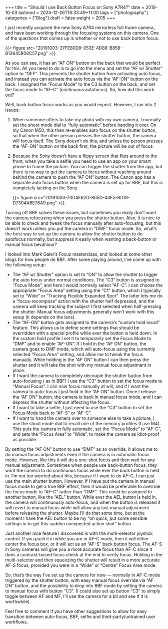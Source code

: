 +++
title = "Should I use Back Button Focus on Sony A7R4?"
date = 2019-10-03
lastmod = 2024-12-26T16:33:49+11:00
tags = ["photography"]
categories = ["Blog"]
draft = false
weight = 2015
+++

I just recently acquired the new Sony A7R4 mirrorless full frame camera, and have been working through the focusing systems on this camera. One of the questions that comes up is whether or not to use back button focus.

{{< figure src="20191003-37FE80D9-053E-4D88-B858-B13645808C57.png" >}}

As you can see, it has an “AF ON” button on the back that would be perfect for this. All you need to do is to go into the menu and set the “AF w/ Shutter” option to “OFF”. This prevents the shutter button from activating auto focus, and instead you can activate the auto focus via the “AF-ON” button on the back. I assigned the “Focus Mode” to the C3 button on the back, and set the focus mode to “AF-C” (continuous autofocus). So, how did this work out?

Well, back button focus works as you would expect. However, I ran into 2 issues:

1.  When someone offers to take my photo with my own camera, I normally set the shoot mode dial to “fully automatic” before handing it over. On my Canon M50, this then re-enables auto focus on the shutter button, so that when the other person presses the shutter button, the camera will focus itself. The Sony doesn’t do this, and unless the person presses the “AF-ON” button on the back first, the picture will be out of focus

2.  Because the Sony doesn’t have a flippy screen that flips around to the front, when you take a selfie you need to use an app on your smart phone to frame the picture. You can trigger the shutter from the app, but there is no way to get the camera to focus without reaching around behind the camera to push the “AF ON” button. The Canon app has a separate auto focus button when the camera is set up for BBF, but this is completely lacking on the Sony.

    {{< figure src="20191003-70D4E62D-805D-43F5-BD19-D7304A6E78A9.png" >}}

Turning off BBF solves these issues, but sometimes you really don’t want the camera refocusing when you press the shutter button. Also, it is nice to be able to check and tweak the focus manually after auto-focusing, but this doesn’t work unless you put the camera in “DMF” focus mode. So, what’s the best way to set up the camera to allow the shutter button to do autofocus normally, but suppress it easily when wanting a back-button or manual focus bevahiour?

I looked into Mark Galer’s Focus masterclass, and looked at some other blogs for how people do BBF. After some playing around, I’ve come up with the following setup:

-   The “AF w/ Shutter” option is set to “ON” to allow the shutter to trigger the auto focus under normal conditions. The “C3” button is assigned to “Focus Mode”, and here I would normally select “AF-C”. I can choose the appropriate “Focus Area” setting using the “C1” button, which I typically set to “Wide” or “Tracking Flexible Expanded Spot”. The latter lets me do a “focus-recompose” action with the shutter half depressed, and the camera will keep tracking the subject I first selected when half-pressing the shutter. Manual focus adjustments generally won’t work with this setup (it depends on the lens).
-   The “AF-ON” button gets assigned to the camera’s “custom hold recall” feature. This allows us to define some settings that should be overridden with a special profile while ever the button is held down. In the custom hold profile I set it to temporarily set the Focus Mode to “DMF” and to enable “AF-ON”. If I hold in the “AF ON” button, the camera goes to DMF mode, which will auto-focus using the currently selected “Focus Area” setting, and allow me to tweak the focus manually. While holding in the “AF ON” button I can then press the shutter and it will take the shot with my manual focus adjustment in place.
-   If I want the camera to completely decouple the shutter button from auto-focusing ( as in BBF) I use the “C3” button to set the focus mode to “Manual Focus”. I can now focus manually at will, and if I want the camera to auto-focus I just hold in the “AF ON” button. Once I release the “AF ON” button, the camera is back in manual focus mode, and I can depress the shutter without affecting the focus.
-   If I want to take a selfie, I just need to use the “C3” button to set the Focus Mode back to “AF-S” or “AF-C”.
-   If I want to hand the camera over to someone else to take a picture, I use the shoot mode dial to recall one of the memory profiles (I use M4). This puts the camera in fully automatic, set the “Focus Mode” to “AF-C”, and sets the “Focus Area” to “Wide”, to make the camera as idiot-proof as possible.

By setting the “AF ON” button to use “DMF” as an override, it allows me to do manual focus adjustments even if the camera is in automatic focus mode. However, like this it will do a one-shot focus and then wait for any manual adjustment. Sometimes when people use back-button focus, they want the camera to do continuous focus while ever the back button is held in. I’m not too worried about this, because if I want to do AF-C, I can just use the main shutter button. However, if I have put the camera in manual focus mode to get a true BBF effect, then it would be preferable to override the focus mode to “AF-C” rather than “DMF”. This could be assigned to another button, like the “AEL” button. While ever the AEL button is held in, the camera will continuously auto-focus, and when the button is released it will revert to manual focus while will allow any last manual adjustment before releasing the shutter. Maybe I’ll do that some time, but at the moment I have the AEL button to be my “oh quick, put some sensible settings in to get this sudden unexpected action shot” button.

Just another nice feature I discovered is with the multi-selector joystick control. If you push it in while you are in AF-C mode, then it will either center the focus box, or it will act as an “AF-S” back button focus. The AF-S in Sony cameras will give you a more accurate focus than AF-C since it does a contrast-based focus check at the end to verify focus. Holding in the multi-selector and then squeezing the shutter will result in a more accurate AF-S focus, provided you were in a “Wide” or “Centre” Focus Area mode.

So, that’s the way I’ve set up the camera for now — normally in AF-C mode triggered by the shutter button, with easy manual focus override via “AF ON” button, and the possibility to drop into BBF mode by setting the camera to manual focus with button “C3”. (I could also set up button “C3” to simply toggle between AF and MF, I’ll use the camera for a bit and see if it is worthwhile).

Feel free to comment if you have other suggestions to allow for easy transition between auto-focus, BBF, selfie and third-party/untrained user workflows.

